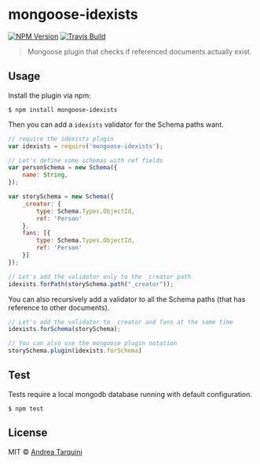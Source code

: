 # mongoose-idexists

[![NPM Version][npm-image]][npm-url] [![Travis Build][travis-image]][travis-url]

> Mongoose plugin that checks if referenced documents actually exist.



## Usage

Install the plugin via npm:
```
$ npm install mongoose-idexists
```

Then you can add a `idexists` validator for the Schema paths want.

```javascript
// require the idexists plugin
var idexists = require('mongoose-idexists');

// Let's define some schemas with ref fields
var personSchema = new Schema({
    name: String,
});

var storySchema = new Schema({
    _creator: {
        type: Schema.Types.ObjectId,
        ref: 'Person'
    },
    fans: [{
        type: Schema.Types.ObjectId,
        ref: 'Person'
    }]
});

// Let's add the validator only to the _creator path
idexists.forPath(storySchema.path("_creator"));

```

You can also recursively add a validator to all the Schema paths (that has reference to other documents).
```javascript
// Let's add the validator to _creator and fans at the same time
idexists.forSchema(storySchema);

// You can also use the mongoose plugin notation
storySchema.plugin(idexists.forSchema)

```

## Test
Tests require a local mongodb database running with default configuration.

```
$ npm test
```

## License

MIT © [Andrea Tarquini](https://blog.h4t0n.com)

[npm-image]: https://img.shields.io/npm/v/mongoose-idexists.svg
[npm-url]: https://www.npmjs.com/package/mongoose-idexists
[travis-image]: https://img.shields.io/travis/h4t0n/mongoose-idexists.svg
[travis-url]: https://travis-ci.org/h4t0n/mongoose-idexists
